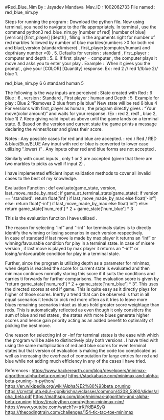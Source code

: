 #Red_Blue_Nim
By : Jayadev Mandava  Mav_ID : 1002062733
File named : red_blue_nim.py

Steps for running the program :
Download the python file. Now using terminal, you need to navigate to the file appropriately.
In terminal , use the command python3 red_blue_nim.py [number of red] [number of blue] [version] [first_player] [depth] , filling in the arguments right for number of red marbles followed by number of blue marbles(numbers >0 for both red and blue),version (standard/misere) , first_player(computer/human) and depth(any number >0) .
5. Defaults for version : standard , first_player : computer and depth : 5.
6. If first_player = computer , the computer plays it move and asks you to enter your play .
Example :  When it gives you the prompt , give your [COLOR] [Quantity] response.
Ex : red 2 // red 1//blue 2// blue 1.

red_blue_nim.py 6 6 standard human 5

The following is the way inputs are perceived :
State created with Red : 6 Blue : 6 , version : Standard , First player : human and Depth : 5 
Example for play :
Blue 2 “Removes 2 blue from pile blue” New state will be red 6 blue 4
For versions with first_player as human , the program directly gives : “Your move(color amount)” and waits for your response. (Ex : red 2, red1 , blue 2, blue 1)
7. Keep giving valid input as above until the game lands on a terminal state.
8. Based on the version and current state the game prints a message declaring the winner/loser and gives their score.

Notes : 
Any possible cases for red and blue are accepted. : red / Red / RED & blue/Blue/BLUE
Any input with red or blue is converted to lower case utilizing “.lower( )” . 
Any inputs other red and blue forms are not accepted . 

Similarly with count inputs , only 1 or 2 are accepted (given that there are two marbles to picks as well if input 2) .

I have implemented efficient input validation methods to cover all invalid cases to the best of my knowledge.


Evaluation Function :
def evaluate(game_state, version, last_move_made_by_max):
    if game_at_terminal_state(game_state):
        if version == 'standard':
            return float('inf') if last_move_made_by_max else float('-inf')
        else:
            return float('-inf') if last_move_made_by_max else float('inf')
    else:
        return game_state['num_red'] * 2 + game_state['num_blue'] * 3

This is the evaluation function I have utilized . 

The reason for selecting “inf” and “-inf” for terminals states is to directly identify the winning or losing scenarios in each version respectively.  
In case of standard if last move is made by max player it returns an “inf” or winning/favourable condition for play in a terminal state.
In case of misere version , if last move is played by max player it returns an “-inf” or losing/unfavourable condition for play in a terminal state.

Further, since the program is utilizing depth as a parameter for minimax, when depth is reached the score for current state is evaluated and then minimax continues normally storing this score if it suits the conditions and carries ti forwards for further comparisons.
The evaluation score is given by  “return game_state['num_red'] * 2 + game_state['num_blue'] * 3”.
This uses the directed scores at end if game. This is quite easy as it directly plays for higher of those scores. Inertly a trend that can be observed is that in all equal scenarios it tends to pick red more often as it tries to leave more blues remaining scenarios intact as blues hold greater score weightage than reds.
This is automatically reflected as even though it only considers the sum of blue and red states , the states with more blues generate higher scores and hence gain priority acting as an added benefit to optimality of picking the best move.

One reason for selecting inf or -inf for terminal states is the ease with which the program will be able to distinctively play both versions . I have tried with using the same multiplication of red and blue scores for even terminal states but that version of evaluation is making the code too complicated as well as increasing the overhead of computation for large entries for red and blue while not adding much efficiency in any of the cases I have tried.





References : 
https://www.hackerearth.com/blog/developers/minimax-algorithm-alpha-beta-pruning/
https://stackabuse.com/minimax-and-alpha-beta-pruning-in-python/
https://en.wikipedia.org/wiki/Alpha%E2%80%93beta_pruning
https://crystal.uta.edu/~gopikrishnav/classes/common/4308_5360/slides/alpha_beta.pdf
https://mathspp.com/blog/minimax-algorithm-and-alpha-beta-pruning
https://realpython.com/python-minimax-nim/
https://www.youtube.com/watch?v=trKjYdBASyQ
https://thecodingtrain.com/challenges/154-tic-tac-toe-minimax

